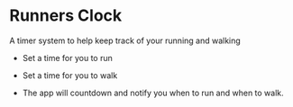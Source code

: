 # Runners Clock
 A timer system to help keep track of your running and walking

- Set a time for you to run
- Set a time for you to walk

- The app will countdown and notify you when to run and when to walk.
